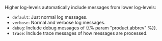 Higher log-levels automatically include messages from lower log-levels:

- `default`: Just normal log messages.
- `verbose`: Normal and verbose log messages.
- `debug`: Include debug messages of {{% param "product.abbrev" %}}.
- `trace`: Include trace messages of how messages are processed.